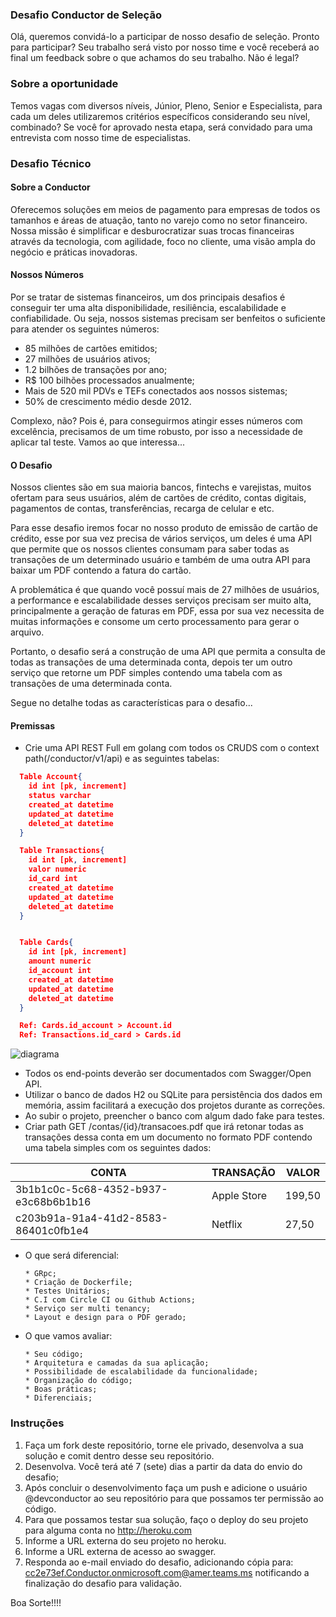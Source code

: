 ### Desafio Conductor de Seleção
Olá, queremos convidá-lo a participar de nosso desafio de seleção.  Pronto para participar? Seu trabalho será visto por nosso time e você receberá ao final um feedback sobre o que achamos do seu trabalho. Não é legal?

### Sobre a oportunidade 
Temos vagas com diversos níveis, Júnior, Pleno, Senior e Especialista, para cada um deles utilizaremos critérios específicos considerando seu nível, combinado? 
Se você for aprovado nesta etapa, será convidado para uma entrevista com nosso time de especialistas.

### Desafio Técnico
  
#### Sobre a Conductor
Oferecemos soluções em meios de pagamento para empresas de todos os tamanhos e áreas de atuação, tanto no varejo como no setor financeiro. Nossa missão é simplificar e desburocratizar suas trocas financeiras através da tecnologia, com agilidade, foco no cliente, uma visão ampla do negócio e práticas inovadoras.

#### Nossos Números
Por se tratar de sistemas financeiros, um dos principais desafios é conseguir ter uma alta disponibilidade, resiliência, escalabilidade e confiabilidade. Ou seja, nossos sistemas precisam ser benfeitos o suficiente para atender os seguintes números:

  - 85 milhões de cartões emitidos;
  - 27 milhões de usuários ativos;
  - 1.2 bilhões de transações por ano;
  - R$ 100 bilhões processados anualmente;
  - Mais de 520 mil PDVs e TEFs conectados aos nossos sistemas;
  - 50% de crescimento médio desde 2012.

  Complexo, não? Pois é, para conseguirmos atingir esses números com excelência, precisamos de um time robusto, por isso a necessidade de aplicar tal teste. Vamos ao que interessa...

  #### O Desafio

  Nossos clientes são em sua maioria bancos, fintechs e varejistas, muitos ofertam para seus usuários, além de cartões de crédito, contas digitais, pagamentos de contas, transferências, recarga de celular e etc. 

  Para esse desafio iremos focar no nosso produto de emissão de cartão de crédito, esse por sua vez precisa de vários serviços, um deles é uma API que permite que os nossos clientes consumam para saber todas as transações de um determinado usuário e também de uma outra API para baixar um PDF contendo a fatura do cartão.
  
  A problemática é que quando você possuí mais de 27 milhões de usuários, a performance e escalabilidade desses serviços precisam ser muito alta, principalmente a geração de faturas em PDF, essa por sua vez necessita de muitas informações e consome um certo processamento para gerar o arquivo.

  Portanto, o desafio será a construção de uma API que permita a consulta de todas as transações de uma determinada conta, depois ter um outro serviço que retorne um PDF simples contendo uma tabela com as transações de uma determinada conta.

  Segue no detalhe todas as características para o desafio...
  
  #### Premissas

  - Crie uma API REST Full em golang com todos os CRUDS com o context path(/conductor/v1/api) e as seguintes tabelas: 
  
  ```json
    Table Account{
      id int [pk, increment]
      status varchar
      created_at datetime
      updated_at datetime
      deleted_at datetime
    }

    Table Transactions{
      id int [pk, increment]
      valor numeric
      id_card int
      created_at datetime
      updated_at datetime
      deleted_at datetime  
    }


    Table Cards{
      id int [pk, increment]
      amount numeric
      id_account int
      created_at datetime
      updated_at datetime
      deleted_at datetime  
    }

    Ref: Cards.id_account > Account.id
    Ref: Transactions.id_card > Cards.id      
  ```
  
  ![diagrama](/imgs/diagrama.png)
    
  - Todos os end-points deverão ser documentados com Swagger/Open API.
  - Utilizar o banco de dados H2 ou SQLite para persistência dos dados em memória, assim facilitará a execução dos projetos durante as correções.
  - Ao subir o projeto, preencher o banco com algum dado fake para testes.
  - Criar path GET /contas/{id}/transacoes.pdf que irá retonar todas as transações dessa conta em um documento no formato PDF contendo uma tabela simples com os seguintes dados:
  
   | CONTA | TRANSAÇÃO | VALOR |
   |-|-|-|
   |3b1b1c0c-5c68-4352-b937-e3c68b6b1b16|Apple Store|199,50|
   |c203b91a-91a4-41d2-8583-86401c0fb1e4|Netflix|27,50|
  
  - O que será diferencial:

    ```
    * GRpc;
    * Criação de Dockerfile;
    * Testes Unitários;
    * C.I com Circle CI ou Github Actions;
    * Serviço ser multi tenancy;
    * Layout e design para o PDF gerado;
    ```
    
  - O que vamos avaliar:

    ```
    * Seu código; 
    * Arquitetura e camadas da sua aplicação;
    * Possibilidade de escalabilidade da funcionalidade;
    * Organização do código;
    * Boas práticas;
    * Diferenciais;    
    ```

### Instruções

   1. Faça um fork deste repositório, torne ele privado, desenvolva a sua solução e comit dentro desse seu repositório.
   2. Desenvolva. Você terá até 7 (sete) dias a partir da data do envio do desafio; 
   3. Após concluir o desenvolvimento faça um push e adicione o usuário @devconductor ao seu repositório para que possamos ter permissão ao código.
   4. Para que possamos testar sua solução, faço o deploy do seu projeto para alguma conta no http://heroku.com
   5. Informe a URL externa do seu projeto no heroku.
   6. Informe a URL externa de acesso ao swagger.
   5. Responda ao e-mail enviado do desafio, adicionando cópia para: cc2e73ef.Conductor.onmicrosoft.com@amer.teams.ms notificando a finalização do desafio para validação.


Boa Sorte!!!!
